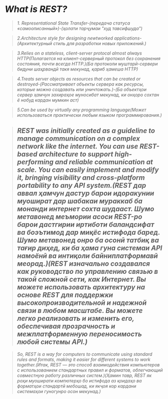 # _What is REST?_
>_1. Representational State Transfer-(передача статуса «самоописанный»)-(ҳолати тарҷумаи "худ тавсифшуда")_

>_2.Architecture style for designing newtworked applications-(Архитектурный стиль для разработки новых приложений.)_

>_3.Relies on a stateless, client-server protocal almost always HTTP(Полагается на клиент-серверный протокол без сохранения состояния, почти всегда HTTP.)(Ба протоколи муштарӣ-сервери бидуни шаҳрвандӣ такя мекунад, қариб ҳамеша HTTP)_

>_4.Treats server objects as resources that can be created or destroyed-(Рассматривает объекты сервера как ресурсы, которые можно создавать или уничтожать.)-(Ба объектҳои сервер ҳамчун захираҳое муносибат мекунад, ки онҳоро сохтан ё нобуд кардан мумкин аст)_

>_5.Can be used by virtually any programming language(Может использоваться практически любым языком программирования.)_

> ## _REST was initially created as a guideline to manage communication on a complex network like the internet. You can use REST-based architecture to support high-performing and reliable communication at scale. You can easily implement and modify it, bringing visibility and cross-platform portability to any API system.(REST дар аввал ҳамчун дастур барои идоракунии муошират дар шабакаи мураккаб ба монанди интернет сохта шудааст. Шумо метавонед меъмории асоси REST-ро барои дастгирии иртиботи баландсифат ва боэътимод дар миқёс истифода баред. Шумо метавонед онро ба осонӣ татбиқ ва тағир диҳед, ки ба ҳама гуна системаи API намоёнӣ ва интиқоли байниплатформавӣ меорад.)(REST изначально создавался как руководство по управлению связью в такой сложной сети, как Интернет. Вы можете использовать архитектуру на основе REST для поддержки высокопроизводительной и надежной связи в любом масштабе. Вы можете легко реализовать и изменить его, обеспечивая прозрачность и межплатформенную переносимость любой системы API.)_

>_So, REST is a way for computers to communicate using standard rules and formats, making it easier for different systems to work together.(Итак, REST — это способ взаимодействия компьютеров с использованием стандартных правил и форматов, облегчающий совместную работу различных систем.)(Ҳамин тавр, REST як роҳи муоширати компютерҳо бо истифода аз қоидаҳо ва форматҳои стандартӣ мебошад, ки якҷоя кор кардани системаҳои гуногунро осон мекунад.)_